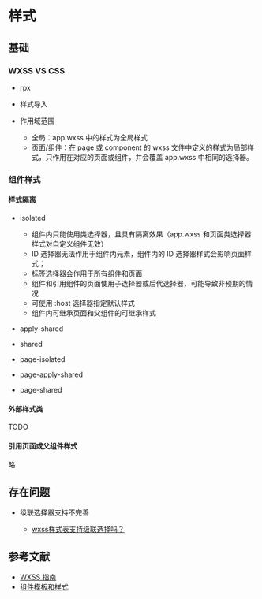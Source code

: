 # 样式

## 基础 

### WXSS VS CSS

- rpx
- 样式导入
- 作用域范围

    - 全局：app.wxss 中的样式为全局样式
    - 页面/组件：在 page 或 component 的 wxss 文件中定义的样式为局部样式，只作用在对应的页面或组件，并会覆盖 app.wxss 中相同的选择器。

### 组件样式

#### 样式隔离

- isolated

    - 组件内只能使用类选择器，且具有隔离效果（app.wxss 和页面类选择器样式对自定义组件无效）
    - ID 选择器无法作用于组件内元素，组件内的 ID 选择器样式会影响页面样式；
    - 标签选择器会作用于所有组件和页面
    - 组件和引用组件的页面使用子选择器或后代选择器，可能导致非预期的情况
    - 可使用 :host 选择器指定默认样式
    - 组件内可继承页面和父组件的可继承样式

- apply-shared
- shared
- page-isolated
- page-apply-shared
- page-shared

#### 外部样式类

TODO

#### 引用页面或父组件样式

略

## 存在问题

- 级联选择器支持不完善

    - [wxss样式表支持级联选择吗？](https://developers.weixin.qq.com/community/develop/doc/be53a24de3902377c05db8ab9c742dd0)


## 参考文献

- [WXSS 指南](https://developers.weixin.qq.com/miniprogram/dev/framework/view/wxss.html)
- [组件模板和样式](https://developers.weixin.qq.com/miniprogram/dev/framework/custom-component/wxml-wxss.html#%E7%BB%84%E4%BB%B6%E6%A0%B7%E5%BC%8F)
